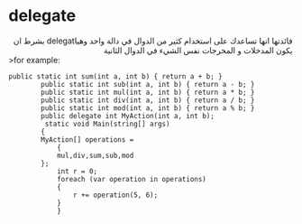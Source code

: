 ﻿# delegate

<div dir="rtl"> فائدتها انها تساعدك على استخدام كثير من الدوال في دالة واحد وهياdelegat بشرط ان يكون المدخلات و المخرجات نفس الشيء في الدوال الثانية
	</div>
>for example:

	public static int sum(int a, int b) { return a + b; }
            public static int sub(int a, int b) { return a - b; }
            public static int mul(int a, int b) { return a * b; }
            public static int div(int a, int b) { return a / b; }
            public static int mod(int a, int b) { return a % b; }
            public delegate int MyAction(int a, int b);
             static void Main(string[] args)
            { 
            MyAction[] operations =
                {
                mul,div,sum,sub,mod
            };
                int r = 0;
                foreach (var operation in operations)
                {
                    r += operation(5, 6);
                }
                }
